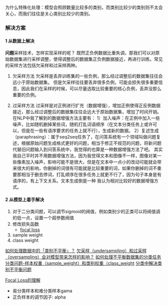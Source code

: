 为什么特殊化处理：模型会照顾数量比较多的类别，而类别比较少的类别则不太会关心，而我们往往是关心类别比较少的类别。
### 解决方案

#### 1 从数据上解决
**问题**采样技术，怎样实现采样的呢？
既然正负例数据比重失调，那我们可以对原始数据集进行采样调整，使得调整后的数据集正负例数据接近，再进行训练。常见的采样方法包括欠采样和过采样两种。
1. 欠采样方法
欠采样是丢弃训练集的一些负例，那么经过调整后的数据集往往会远小于原始数据集。
但是欠采样往往要丢弃很多负例，可能会损失很多重要信息，因此我们在采样的时候，可以尽量选取比较重要的核心负例，丢弃没那么重要的负例。

2. 过采样方法
过采样是对正例进行扩充（数据增强），增加正例使得正反例数据接近，那么经过调整后的数据集往往会远大于原始数据集，增加了时间开销。
在NLP中我了解到的数据增强方法主要有：
1）加入噪声：在正例中加入一些噪声，比如随机删掉某些词，随机打乱词语顺序（在文本分类任务上或许可以，但是在一些有语序要求的任务上就不行），生成新的数据。
2）复述生成（paraphrasing）：属于seq2seq任务了，在问答系统有一个领域叫做问题复述，根据原始问题生成格式更好的问题，相当于修正不规范的问题，将新问题代替旧问题输入到问答系统中，我觉得的也算是一种数据增强方法了吧。
其实我自己平时并不用数据增强方法，因为我觉得文本和图像不一样，图像对某一些像素加入噪声，影响可能不是很大，但是在文本中一点小的改动可能就会带来很大的影响，你删掉的词很有可能就是比较重要的词，如果你删掉的词不重要那相当于删去停词，打乱顺序在很多任务上就更不行了，因为句子本身是有语序的，有上下文关系。文本生成倒是一种 我认为相对比较好的数据增强方式。

#### 2 从模型上着手解决
1. 对于二分类问题，可以调节sigmoid的阀值，例如类别少的正类可以将阀值调的低一点，设置一个超参数阀值
2. 修改损失函数
   - [focal loss](https://kexue.fm/archives/4733)
3. sample weight
4. class weight


[如何处理数据中的「类别不平衡」？](https://zhuanlan.zhihu.com/p/32940093)
[欠采样（undersampling）和过采样（oversampling）会对模型带来怎样的影响？](https://www.zhihu.com/question/269698662/answer/352279936)
[如何处理不平衡数据集的分类任务](https://zhuanlan.zhihu.com/p/67650069)
[分类问题-样本权重（sample_weight）和类别权重（class_weight](https://zhuanlan.zhihu.com/p/75679299)
[分类中解决类别不平衡问题](https://blog.csdn.net/program_developer/article/details/80287033)

[Focal Loss的理解](https://zhuanlan.zhihu.com/p/80692105)
- 易分类样本和难分类样本gama
- 正负样本的调节因子: alpha
